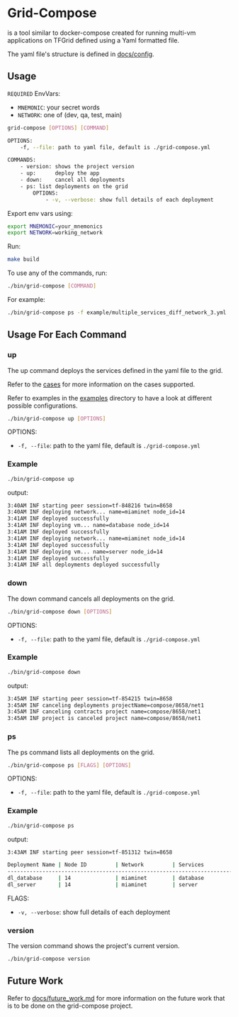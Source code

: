 # Grid-Compose

is a tool similar to docker-compose created for running multi-vm applications on TFGrid defined using a Yaml formatted file.

The yaml file's structure is defined in [docs/config](docs/config.md).

## Usage

`REQUIRED` EnvVars:

- `MNEMONIC`: your secret words
- `NETWORK`: one of (dev, qa, test, main)

```bash
grid-compose [OPTIONS] [COMMAND]

OPTIONS:
    -f, --file: path to yaml file, default is ./grid-compose.yml

COMMANDS:
    - version: shows the project version
    - up:      deploy the app
    - down:    cancel all deployments
    - ps: list deployments on the grid
        OPTIONS:
            - -v, --verbose: show full details of each deployment
```

Export env vars using:

```bash
export MNEMONIC=your_mnemonics
export NETWORK=working_network
```

Run:

```bash
make build
```

To use any of the commands, run:

```bash
./bin/grid-compose [COMMAND]
```

For example:

```bash
./bin/grid-compose ps -f example/multiple_services_diff_network_3.yml
```

## Usage For Each Command

### up

The up command deploys the services defined in the yaml file to the grid.

Refer to the [cases](docs/cases.md) for more information on the cases supported.

Refer to examples in the [examples](examples) directory to have a look at different possible configurations.

```bash
./bin/grid-compose up [OPTIONS]
```

OPTIONS:

- `-f, --file`: path to the yaml file, default is `./grid-compose.yml`

### Example

```bash
./bin/grid-compose up
```

output:

```bash
3:40AM INF starting peer session=tf-848216 twin=8658
3:40AM INF deploying network... name=miaminet node_id=14
3:41AM INF deployed successfully
3:41AM INF deploying vm... name=database node_id=14
3:41AM INF deployed successfully
3:41AM INF deploying network... name=miaminet node_id=14
3:41AM INF deployed successfully
3:41AM INF deploying vm... name=server node_id=14
3:41AM INF deployed successfully
3:41AM INF all deployments deployed successfully
```

### down

The down command cancels all deployments on the grid.

```bash
./bin/grid-compose down [OPTIONS]
```

OPTIONS:

- `-f, --file`: path to the yaml file, default is `./grid-compose.yml`

### Example

```bash
./bin/grid-compose down
```

output:

```bash
3:45AM INF starting peer session=tf-854215 twin=8658
3:45AM INF canceling deployments projectName=compose/8658/net1
3:45AM INF canceling contracts project name=compose/8658/net1
3:45AM INF project is canceled project name=compose/8658/net1
```

### ps

The ps command lists all deployments on the grid.

```bash
./bin/grid-compose ps [FLAGS] [OPTIONS]
```

OPTIONS:

- `-f, --file`: path to the yaml file, default is `./grid-compose.yml`

### Example

```bash
./bin/grid-compose ps
```

output:

```bash
3:43AM INF starting peer session=tf-851312 twin=8658

Deployment Name | Node ID         | Network         | Services        | Storage         | State      | IP Address
------------------------------------------------------------------------------------------------------------------------------------------------------
dl_database     | 14              | miaminet        | database        | dbdata          | ok         | wireguard: 10.20.2.2
dl_server       | 14              | miaminet        | server          | webdata         | ok         | wireguard: 10.20.2.3
```

FLAGS:

- `-v, --verbose`: show full details of each deployment

### version

The version command shows the project's current version.

```bash
./bin/grid-compose version
```

## Future Work

Refer to [docs/future_work.md](docs/future_work.md) for more information on the future work that is to be done on the grid-compose project.
